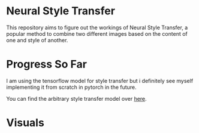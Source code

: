 # Neural Style Transfer
This repository aims to figure out the workings of Neural Style Transfer, a popular method to combine two different images based on the content of one and style of another.

# Progress So Far
I am using the tensorflow model for style transfer but i definitely see myself implementing it from scratch in pytorch in the future. 

You can find the arbitrary style transfer model over [here](https://www.tensorflow.org/hub/tutorials/tf2_arbitrary_image_stylization).

# Visuals
